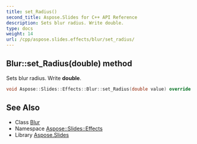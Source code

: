 ```yaml
---
title: set_Radius()
second_title: Aspose.Slides for C++ API Reference
description: Sets blur radius. Write double.
type: docs
weight: 14
url: /cpp/aspose.slides.effects/blur/set_radius/
---
```

## Blur::set_Radius(double) method


Sets blur radius. Write **double**.

```cpp
void Aspose::Slides::Effects::Blur::set_Radius(double value) override
```

## See Also

* Class [Blur](./)
* Namespace [Aspose::Slides::Effects](../)
* Library [Aspose.Slides](../../)